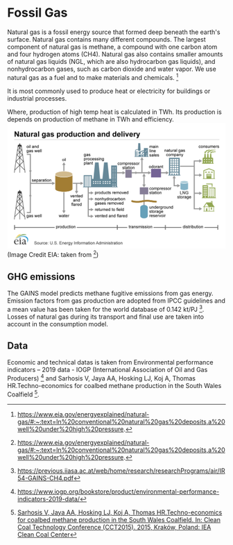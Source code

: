 # Fossil Gas

Natural gas is a fossil energy source that formed deep beneath the earth's surface. Natural gas contains many different compounds. The largest component of natural gas is methane, a compound with one carbon atom and four hydrogen atoms (CH4). Natural gas also contains smaller amounts of natural gas liquids (NGL, which are also hydrocarbon gas liquids), and nonhydrocarbon gases, such as carbon dioxide and water vapor. We use natural gas as a fuel and to make materials and chemicals. [^2]

It is most commonly used to produce heat or electricity for buildings or industrial processes.

Where, production of high temp heat is calculated in TWh. Its production is depends on production of methane in TWh and efficiency.
![](Industry_gaz.png)
(Image Credit EIA: taken from [^2]) 

## GHG emissions 

The GAINS model predicts methane fugitive emissions from gas energy. Emission factors from gas production are adopted from IPCC guidelines and a mean value has been taken for the world database of 0.142 kt/PJ [^4]. Losses of natural gas during its transport and final use are taken into account in the consumption model. 


## Data     

Economic and technical datas is taken from Environmental performance indicators – 2019 data - IOGP (International Association of Oil and Gas Producers) [^1] and Sarhosis V, Jaya AA, Hosking LJ, Koj A, Thomas HR.Techno-economics for coalbed methane production in the South Wales Coalfield [^3].



[^1]: https://www.iogp.org/bookstore/product/environmental-performance-indicators-2019-data/

[^2]: https://www.eia.gov/energyexplained/natural-gas/#:~:text=In%20conventional%20natural%20gas%20deposits,a%20well%20under%20high%20pressure.

[^3]: [Sarhosis V, Jaya AA, Hosking LJ, Koj A, Thomas HR.Techno-economics for coalbed methane production in the South Wales Coalfield. In: Clean Coal
Technology Conference (CCT2015). 2015, Kraków, Poland: IEA Clean Coal
Center](https://eprint.ncl.ac.uk/file_store/production/219105/A20E5895-2DAF-4D6F-91DF-79776D756247.pdf)
[^4]: https://previous.iiasa.ac.at/web/home/research/researchPrograms/air/IR54-GAINS-CH4.pdf
[^5]: https://www.sciencedirect.com/topics/earth-and-planetary-sciences/combustion-temperature
[^6]: Efficiency, https://geospatial.blogs.com/geospatial/2010/01/energy-efficiency-of-fossil-fuel-power-generation.html#:~:text=The%20average%20efficiencies%20of%20power,up%20the%20stack%22%20as%20heat.
                                 